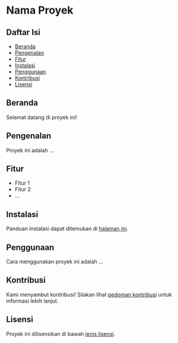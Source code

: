 # Nama Proyek

## Daftar Isi
- [Beranda](#beranda)
- [Pengenalan](#pengenalan)
- [Fitur](#fitur)
- [Instalasi](#instalasi)
- [Penggunaan](#penggunaan)
- [Kontribusi](#kontribusi)
- [Lisensi](#lisensi)

## Beranda
Selamat datang di proyek ini!

## Pengenalan
Proyek ini adalah ...

## Fitur
- Fitur 1
- Fitur 2
- ...

## Instalasi
Panduan instalasi dapat ditemukan di [halaman ini](#).

## Penggunaan
Cara menggunakan proyek ini adalah ...

## Kontribusi
Kami menyambut kontribusi! Silakan lihat [pedoman kontribusi](#) untuk informasi lebih lanjut.

## Lisensi
Proyek ini dilisensikan di bawah [jenis lisensi](#).
